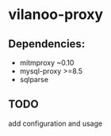 # vilanoo-proxy

## Dependencies:

 * mitmproxy ~0.10
 * mysql-proxy >=8.5
 * sqlparse
 
## TODO

add configuration and usage